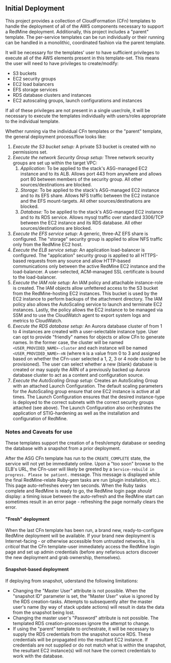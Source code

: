 ## Initial Deployment

This project provides a collection of CloudFormation (CFn) templates to handle the deployment of all of the AWS components necessary to support a RedMine deployment. Additionally, this project includes a "parent" template. The per-service templates can be run individually or their running can be handled in a monolithic, coordinated fashion via the parent template. 

It will be necessary for the templates' user to have sufficient privileges to execute all of the AWS elements present in this template-set. This means the user will need to have privileges to create/modify:

* S3 buckets
* EC2 security groups
* EC2 load balancers
* EFS storage services
* RDS database clusters and instances
* EC2 autoscaling groups, launch configurations and instances

If all of these privileges are not present in a single user/role, it will be necessary to execute the templates individually with users/roles appropriate to the individual template.

Whether running via the individual CFn templates or the "parent" template, the general deployment process/flow looks like:

1. _Execute the S3 bucket setup:_ A private S3 bucket is created with no permissions set.
1. _Execute the network Security Group setup:_ Three network security groups are set up within the target VPC:
    1. _Application:_ To be applied to the stack's ASG-managed EC2 instance and to its ALB. Allows port 443 from anywhere and allows port 80 between members of the security group. All other sources/destinations are blocked.
    1. _Storage:_ To be applied to the stack's ASG-managed EC2 instance and to its EFS share. Allows NFS traffic between the EC2 instance and the EFS mount-targets. All other sources/destinations are blocked.
    1. _Database:_ To be applied to the stack's ASG-managed EC2 instance and to its RDS service. Allows mysql traffic over standard 3306/TCP between the EC2 instance and its RDS database. All other sources/destinations are blocked.
1. _Execute the EFS service setup:_ A generic, three-AZ EFS share is configured. The "storage" security group is applied to allow NFS traffic only from the RedMine EC2 host.
1. _Execute the ELB service setup:_ An application load-balancer is configured. The "application" security group is applied to all HTTPS-based requests from any source and allow HTTP-based communications only between the active RedMine EC2 instance and the load-balancer. A user-selected, ACM-managed SSL certificate is bound to the load-balancer.
1. _Execute the IAM role setup:_ An IAM policy and attachable instance-role is created. The IAM objects allow unfettered access to the  S3 bucket from the RedMine-hosting EC2 instances. This bucket is used by the EC2 instance to perform backups of the attachment directory. The IAM policy also allows the AutoScaling service to launch and terminate EC2 instances. Lastly, the policy allows the EC2 instance to be managed via SSM and to use the CloudWatch agent to export system logs and metrics to CloudWatch.
1. _Execute the RDS database setup:_ An Aurora database cluster of from 1 to 4 instances are created with a user-selectable instance type. User can opt to provide "friendly" names for objects or allow CFn to generate names. In the former case, the cluster will be named `<USER_PROVIDED_NAME>-cluster` and each instance will be named `<USER_PROVIDED_NAME>-nN` (where `N` is a value from 0 to 3 and assigned based on whether the CFn-user selected a 1, 2, 3 or 4 node cluster to be provisioned). The user can select whether a new (blank) database is created or may supply the ARN of a previously backed up Aurora database cluster to act as a content and configuration source.
1. _Execute the AutoScaling Group setup:_ Creates an AutoScaling Group with an attached Launch Configuration. The default scaling parameters for the AutoScaling group ensure that one EC2 instance is active at all times. The Launch Configuration ensures that the desired instance-type is deployed to the correct subnets with the correct security groups attached (see above). The Launch Configuration also orchestrates the application of STIG-hardening as well as the installation and configuration of RedMine.

### Notes and Caveats for use

These templates support the creation of a fresh/empty database or seeding the database with a snapshot from a prior deployment.

After the ASG CFn template has run to the `CREATE_COMPLETE` state, the service will not yet be immediately online. Upon a "too soon" browse to the ELB's URL, the CFn-user will likely be greeted by a `Service-rebuild in progress. Please be patient.` message. This message is displayed while the final RedMine-relate Ruby-gem tasks are run (plugin installation, etc.). This page auto-refreshes every ten seconds. When the Ruby tasks complete and RedMine is ready to go, the RedMine login page _should_ display: a timing issue between the auto-refresh and the RedMine start can sometimes result in an error page - refreshing the page normally clears the error.

#### "Fresh" deployment

When the last CFn template has been run, a brand new, ready-to-configure RedMine deployment will be available. If your brand new deployment is Internet-facing - or otherwise accessible from untrusted networks, it is _critical_ that the CFn template-user immediately access the RedMine login page and set up admin credentials (before any nefarious actors discover the new deployment and grab ownership, themselves).

#### Snapshot-based deployment

If deploying from snapshot, uderstand the following limitations:

* Changing the "Master User" attribute is not possible. When the "snapshot ID" parameter is set, the "Master User" value is ignored by the RDS creation-tasks. Attempts to subsequently alter the master user's name (by way of stack update actions) will result in data the data from the snapshot being lost.
* Changing the master user's "Password" attribute is not possible. The templated RDS creation-processes ignore the attempt to change.
* If using the "parent" template to orchestrate, it will be necessary to supply the RDS credentials from the snapshot source RDS. These credentials will be propagated into the resultant EC2 instance. If credentials are not supplied or do not match what is within the snapshot, the resultant EC2 instance(s) will not have the correct credentials to work with the database.
